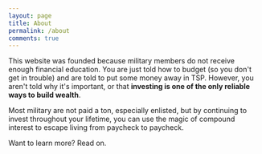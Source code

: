 ```yaml
---
layout: page
title: About 
permalink: /about
comments: true
---
```


<div class="row justify-content-between">
<div class="col-md-8 pr-5">

<p>This website was founded because military members do not receive enough financial education.  You are just told how to budget (so you don't get in trouble) and are told to put some money away in TSP.  However, you aren't told why it's important, or that <b>investing is one of the only reliable ways to build wealth</b>.</p>
  

<p>Most military are not paid a ton, especially enlisted, but by continuing to invest throughout your lifetime, you can use the magic of compound interest to escape living from paycheck to paycheck.</p>
  
  <p>Want to learn more?  Read on.</p>

</div>
</div>
</div>
